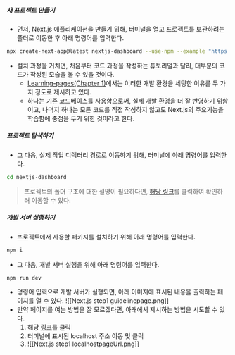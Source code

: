##### 새 프로젝트 만들기

- 먼저, Next.js 애플리케이션을 만들기 위해, 터미널을 열고 프로젝트를 보관하려는 폴더로 이동한 후 아래 명령어를 입력한다.
```bash
npx create-next-app@latest nextjs-dashboard --use-npm --example "https://github.com/vercel/next-learn/tree/main/dashboard/starter-example"
```

- 설치 과정을 거치면, 처음부터 코드 과정을 작성하는 튜토리얼과 달리, 대부분의 코드가 작성된 모습을 볼 수 있을 것이다.
	- [Learning-pages(Chapter 1)](https://nextjs.org/learn/dashboard-app/getting-started)에서는 이러한 개발 환경을 세팅한 이유를 두 가지 정도로 제시하고 있다. 
	- 하나는 기존 코드베이스를 사용함으로써, 실제 개발 환경을 더 잘 반영하기 위함이고, 나머지 하나는 모든 코드를 직접 작성하지 않고도 Next.js의 주요기능을 학습함에 중점을 두기 위한 것이라고 한다.

##### 프로젝트 탐색하기

- 그 다음, 실제 작업 디렉터리 경로로 이동하기 위해, 터미널에 아래 명령어를 입력한다.
```bash
cd nextjs-dashboard
```

> 프로젝트의 폴더 구조에 대한 설명이 필요하다면, [해당 링크](https://nextjs.org/learn/dashboard-app/getting-started)를 클릭하여 확인하러 이동할 수 있다.

##### 개발 서버 실행하기

- 프로젝트에서 사용할 패키지를 설치하기 위해 아래 명령어를 입력한다.
```bash
npm i
```

- 그 다음, 개발 서버 실행을 위해 아래 명령어를 입력한다. 
```bash
npm run dev
```

- 명령어 입력으로 개발 서버가 실행되면, 아래 이미지에 표시된 내용을 출력하는 페이지를 열 수 있다. 
![[Next.js step1 guidelinepage.png]]
- 만약 페이지를 여는 방법을 잘 모르겠다면, 아래에서 제시하는 방법을 시도할 수 있다.
	1. 해당 [링크](http://localhost:3000)를 클릭
	2. 터미널에 표시된 localhost 주소 이동 및 클릭	
	3. ![[Next.js step1 localhostpageUrl.png]]